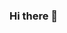 ### Hi there 👋

<!--
**magusin/magusin** is a ✨ _special_ ✨ repository because its `README.md` (this file) appears on your GitHub profile.
- 💬 
- 📫 
😄 Bonjour à vous et bienvenu sur mon Github.
Je me nomme Hugo, j'ai 29 ans.
Après des années dans l'industrie j'ai décidé d'essayer le développement web qui semblait mieux me convenir.
Après un mois d'apprentissage en autodidacte j'ai voulu en apprendre plus et j'ai décider d'entreprendre une formation avec l'école O'clock.
Formation qui a duré 6 mois et c'est terminé en Aout, maintenant je reprend l'autoapprentissage pour voir ce que je n'ai pas vu et revoir ce qui a été vu ^^.

🙂 Grace à l'autoapprentissage qui me l'avait bien confirmé et la formation je sais que je veux être développeur web.
Je n'ai ni enfant ni famille ni attache et je suis disponible dans toute la France ou au delà pour me consacrer à 200% à la vie d'une entreprise ou structure.
-->

